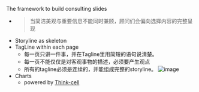 The framework to build consulting slides
- > 当简洁美观与重要信息不能同时兼顾，顾问们会偏向选择内容的完整呈现
- Storyline as skeleton
- TagLine within each page
  - 每一页只讲一件事，并在Tagline里用简短的语句说清楚。
  - 每一页不能仅仅是对客观事物的描述，必须要产生观点
  - 所有的tagline必须是连续的，并能组成完整的storyline。
  ![image](https://github.com/user-attachments/assets/feff0bb3-37c9-48e2-873a-f94b53783b16)
- Charts
  - powered by [Think-cell](https://www.think-cell.com/)
